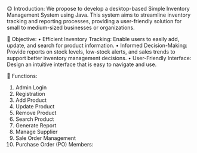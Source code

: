 😊 Introduction: We propose to develop a desktop-based Simple Inventory Management System using Java. This system aims to streamline inventory tracking and reporting processes, providing a user-friendly solution for small to medium-sized businesses or organizations.

📍 Objective: • Efficient Inventory Tracking: Enable users to easily add, update, and search for product information. • Informed Decision-Making: Provide reports on stock levels, low-stock alerts, and sales trends to support better inventory management decisions. • User-Friendly Interface: Design an intuitive interface that is easy to navigate and use.

🤖 Functions:

1. Admin Login
2. Registration
3. Add Product
4. Update Product
5. Remove Product
6. Search Product
7. Generate Report
8. Manage Supplier
9. Sale Order Management
10. Purchase Order (PO)
Members:
